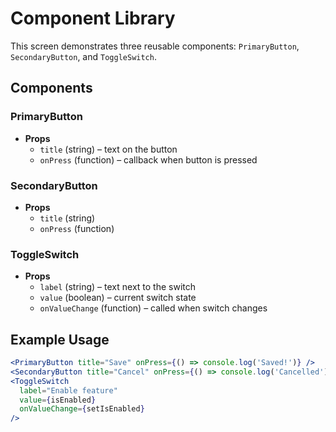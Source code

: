 # Component Library

This screen demonstrates three reusable components: `PrimaryButton`, `SecondaryButton`, and `ToggleSwitch`.

## Components

### PrimaryButton
- **Props**
  - `title` (string) – text on the button
  - `onPress` (function) – callback when button is pressed

### SecondaryButton
- **Props**
  - `title` (string)
  - `onPress` (function)

### ToggleSwitch
- **Props**
  - `label` (string) – text next to the switch
  - `value` (boolean) – current switch state
  - `onValueChange` (function) – called when switch changes

## Example Usage

```jsx
<PrimaryButton title="Save" onPress={() => console.log('Saved!')} />
<SecondaryButton title="Cancel" onPress={() => console.log('Cancelled')} />
<ToggleSwitch
  label="Enable feature"
  value={isEnabled}
  onValueChange={setIsEnabled}
/>
